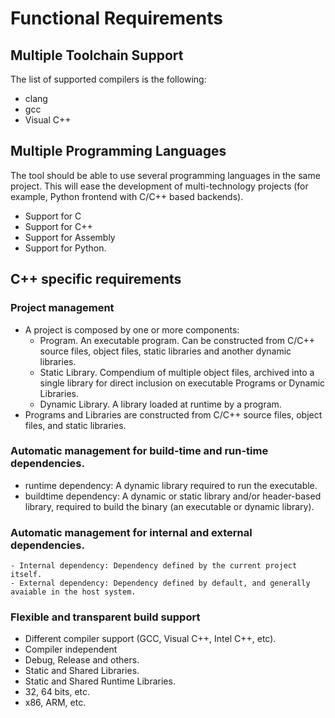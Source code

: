 
# Functional Requirements

## Multiple Toolchain Support

The list of supported compilers is the following:
  - clang
  - gcc
  - Visual C++

## Multiple Programming Languages
The tool should be able to use several programming languages in the same project. This will ease the development of multi-technology projects (for example, Python frontend with C/C++ based backends).

  - Support for C
  - Support for C++
  - Support for Assembly
  - Support for Python.

## C++ specific requirements
### Project management
- A project is composed by one or more components:
  - Program. An executable program. Can be constructed from C/C++ source files, object files, static libraries and another dynamic libraries.
  - Static Library. Compendium of multiple object files, archived into a single library for direct inclusion on executable Programs or Dynamic Libraries.
  - Dynamic Library. A library loaded at runtime by a program.
- Programs and Libraries are constructed from C/C++ source files, object files, and static libraries.

### Automatic management for build-time and run-time dependencies.
- runtime dependency: A dynamic library required to run the executable.
- buildtime dependency: A dynamic or static library and/or header-based library, required to build the binary (an executable or dynamic library).

### Automatic management for internal and external dependencies.
	- Internal dependency: Dependency defined by the current project itself.
	- External dependency: Dependency defined by default, and generally avaiable in the host system.

### Flexible and transparent build support
- Different compiler support (GCC, Visual C++, Intel C++, etc).
- Compiler independent
- Debug, Release and others.
- Static and Shared Libraries.
- Static and Shared Runtime Libraries.
- 32, 64 bits, etc.
- x86, ARM, etc.
